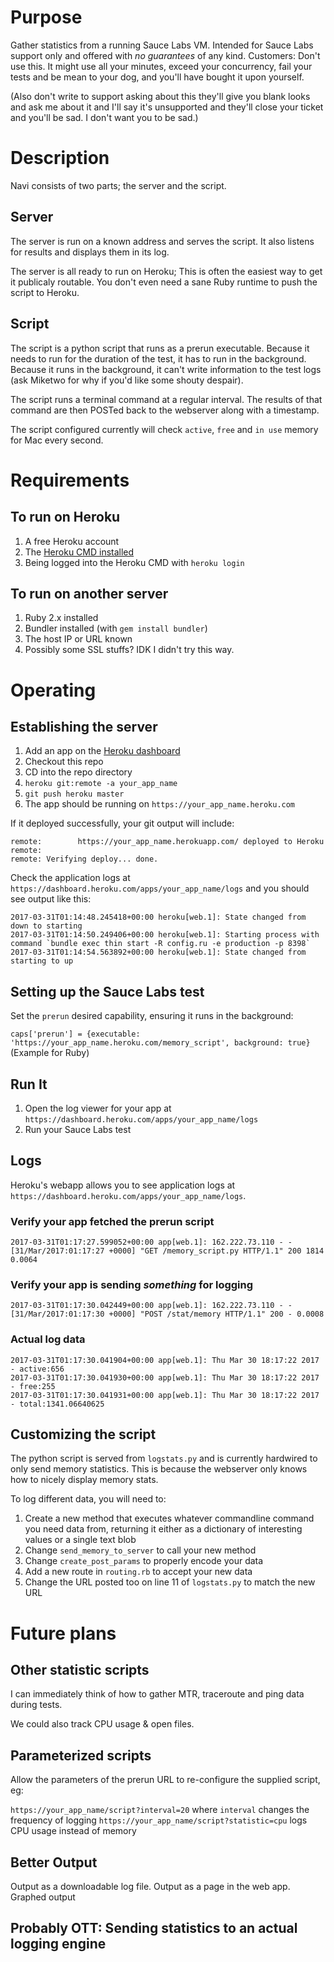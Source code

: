 # Purpose
Gather statistics from a running Sauce Labs VM.  Intended for Sauce Labs support only and offered with _no guarantees_ of any kind.  Customers: Don't use this.  It might use all your minutes, exceed your concurrency, fail your tests and be mean to your dog, and you'll have bought it upon yourself.

(Also don't write to support asking about this they'll give you blank looks and ask me about it and I'll say it's unsupported and they'll close your ticket and you'll be sad.  I don't want you to be sad.)

# Description
Navi consists of two parts; the server and the script.

## Server
The server is run on a known address and serves the script.  It also listens for results and displays them in its log.

The server is all ready to run on Heroku; This is often the easiest way to get it publicaly routable.  You don't even need a sane Ruby runtime to push the script to Heroku.

## Script
The script is a python script that runs as a prerun executable.  Because it needs to run for the duration of the test, it has to run in the background.  Because it runs in the background, it can't write information to the test logs (ask Miketwo for why if you'd like some shouty despair).

The script runs a terminal command at a regular interval.  The results of that command are then POSTed back to the webserver along with a timestamp.

The script configured currently will check `active`, `free` and `in use` memory for Mac every second.

# Requirements
## To run on Heroku
1. A free Heroku account
2. The [Heroku CMD installed](https://devcenter.heroku.com/articles/heroku-cli)
3. Being logged into the Heroku CMD with `heroku login`

## To run on another server
1. Ruby 2.x installed
2. Bundler installed (with `gem install bundler`)
3. The host IP or URL known
4. Possibly some SSL stuffs?  IDK I didn't try this way.

# Operating
## Establishing the server
1. Add an app on the [Heroku dashboard](https://dashboard.heroku.com/new?org=personal-apps)
2. Checkout this repo
3. CD into the repo directory
4. `heroku git:remote -a your_app_name`
5. `git push heroku master`
6. The app should be running on `https://your_app_name.heroku.com`

If it deployed successfully, your git output will include:

```
remote:        https://your_app_name.herokuapp.com/ deployed to Heroku
remote:
remote: Verifying deploy... done.
```

Check the application logs at `https://dashboard.heroku.com/apps/your_app_name/logs` and you should see output like this:

```
2017-03-31T01:14:48.245418+00:00 heroku[web.1]: State changed from down to starting
2017-03-31T01:14:50.249406+00:00 heroku[web.1]: Starting process with command `bundle exec thin start -R config.ru -e production -p 8398`
2017-03-31T01:14:54.563892+00:00 heroku[web.1]: State changed from starting to up
```

## Setting up the Sauce Labs test
Set the `prerun` desired capability, ensuring it runs in the background:

`caps['prerun'] = {executable: 'https://your_app_name.heroku.com/memory_script', background: true}`
(Example for Ruby)

## Run It
1. Open the log viewer for your app at `https://dashboard.heroku.com/apps/your_app_name/logs`
2. Run your Sauce Labs test

## Logs

Heroku's webapp allows you to see application logs at `https://dashboard.heroku.com/apps/your_app_name/logs`.

### Verify your app fetched the prerun script
`2017-03-31T01:17:27.599052+00:00 app[web.1]: 162.222.73.110 - - [31/Mar/2017:01:17:27 +0000] "GET /memory_script.py HTTP/1.1" 200 1814 0.0064`

### Verify your app is sending _something_ for logging
`2017-03-31T01:17:30.042449+00:00 app[web.1]: 162.222.73.110 - - [31/Mar/2017:01:17:30 +0000] "POST /stat/memory HTTP/1.1" 200 - 0.0008`

### Actual log data
```
2017-03-31T01:17:30.041904+00:00 app[web.1]: Thu Mar 30 18:17:22 2017 - active:656
2017-03-31T01:17:30.041930+00:00 app[web.1]: Thu Mar 30 18:17:22 2017 - free:255
2017-03-31T01:17:30.041931+00:00 app[web.1]: Thu Mar 30 18:17:22 2017 - total:1341.06640625
```

## Customizing the script
The python script is served from `logstats.py` and is currently hardwired to only send memory statistics.  This is because the webserver only knows how to nicely display memory stats.

To log different data, you will need to:
1. Create a new method that executes whatever commandline command you need data from, returning it either as a dictionary of interesting values or a single text blob
2. Change `send_memory_to_server` to call your new method
3. Change `create_post_params` to properly encode your data
4. Add a new route in `routing.rb` to accept your new data
5. Change the URL posted too on line 11 of `logstats.py` to match the new URL
 
# Future plans
## Other statistic scripts
I can immediately think of how to gather MTR, traceroute and ping data during tests.

We could also track CPU usage & open files.

## Parameterized scripts
Allow the parameters of the prerun URL to re-configure the supplied script, eg:

`https://your_app_name/script?interval=20` where `interval` changes the frequency of logging
`https://your_app_name/script?statistic=cpu` logs CPU usage instead of memory

## Better Output
Output as a downloadable log file.
Output as a page in the web app.
Graphed output

## Probably OTT: Sending statistics to an actual logging engine